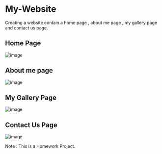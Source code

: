 # My-Website
Creating  a website contain a home page , about me page , my gallery page and contact us page. 

## Home Page

![image](https://github.com/Abhinaba1289/My-Website/assets/112745548/3c5c8f47-5cb8-47e8-a8dd-6db7262be625)

## About me page 

![image](https://github.com/Abhinaba1289/My-Website/assets/112745548/e8725e03-39d4-4543-82c9-7f62e23bc6f7)

## My Gallery Page

![image](https://github.com/Abhinaba1289/My-Website/assets/112745548/f39b0465-b8e0-423e-b163-7593853a53c6)

## Contact Us Page

![image](https://github.com/Abhinaba1289/My-Website/assets/112745548/5818eb1d-af8f-4ee2-90af-4d67065dcd1f)

Note : This is a Homework Project.
